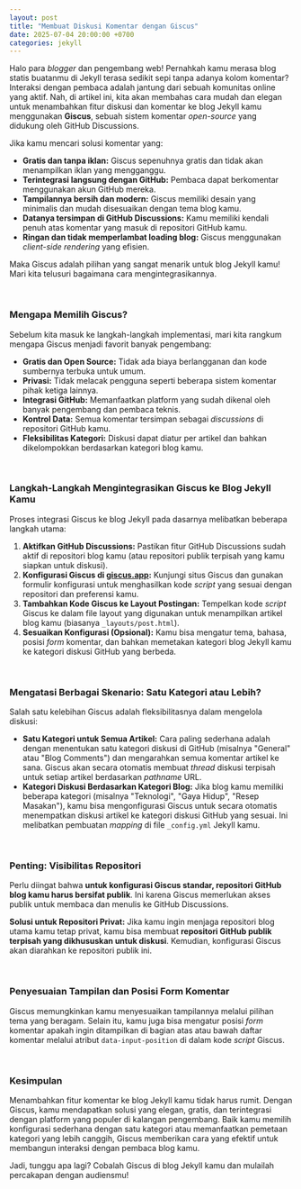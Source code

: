 ```yaml
---
layout: post
title: "Membuat Diskusi Komentar dengan Giscus"
date: 2025-07-04 20:00:00 +0700
categories: jekyll
---
```


Halo para *blogger* dan pengembang web! Pernahkah kamu merasa blog statis buatanmu di Jekyll terasa sedikit sepi tanpa adanya kolom komentar? Interaksi dengan pembaca adalah jantung dari sebuah komunitas online yang aktif. Nah, di artikel ini, kita akan membahas cara mudah dan elegan untuk menambahkan fitur diskusi dan komentar ke blog Jekyll kamu menggunakan **Giscus**, sebuah sistem komentar *open-source* yang didukung oleh GitHub Discussions.

Jika kamu mencari solusi komentar yang:

* **Gratis dan tanpa iklan:** Giscus sepenuhnya gratis dan tidak akan menampilkan iklan yang mengganggu.
* **Terintegrasi langsung dengan GitHub:** Pembaca dapat berkomentar menggunakan akun GitHub mereka.
* **Tampilannya bersih dan modern:** Giscus memiliki desain yang minimalis dan mudah disesuaikan dengan tema blog kamu.
* **Datanya tersimpan di GitHub Discussions:** Kamu memiliki kendali penuh atas komentar yang masuk di repositori GitHub kamu.
* **Ringan dan tidak memperlambat loading blog:** Giscus menggunakan *client-side rendering* yang efisien.

Maka Giscus adalah pilihan yang sangat menarik untuk blog Jekyll kamu! Mari kita telusuri bagaimana cara mengintegrasikannya.

<br>

### Mengapa Memilih Giscus?

Sebelum kita masuk ke langkah-langkah implementasi, mari kita rangkum mengapa Giscus menjadi favorit banyak pengembang:

* **Gratis dan Open Source:** Tidak ada biaya berlangganan dan kode sumbernya terbuka untuk umum.
* **Privasi:** Tidak melacak pengguna seperti beberapa sistem komentar pihak ketiga lainnya.
* **Integrasi GitHub:** Memanfaatkan platform yang sudah dikenal oleh banyak pengembang dan pembaca teknis.
* **Kontrol Data:** Semua komentar tersimpan sebagai *discussions* di repositori GitHub kamu.
* **Fleksibilitas Kategori:** Diskusi dapat diatur per artikel dan bahkan dikelompokkan berdasarkan kategori blog kamu.

<br>

### Langkah-Langkah Mengintegrasikan Giscus ke Blog Jekyll Kamu

Proses integrasi Giscus ke blog Jekyll pada dasarnya melibatkan beberapa langkah utama:

1.  **Aktifkan GitHub Discussions:** Pastikan fitur GitHub Discussions sudah aktif di repositori blog kamu (atau repositori publik terpisah yang kamu siapkan untuk diskusi).
2.  **Konfigurasi Giscus di [giscus.app](https://giscus.app/):** Kunjungi situs Giscus dan gunakan formulir konfigurasi untuk menghasilkan kode *script* yang sesuai dengan repositori dan preferensi kamu.
3.  **Tambahkan Kode Giscus ke Layout Postingan:** Tempelkan kode *script* Giscus ke dalam file layout yang digunakan untuk menampilkan artikel blog kamu (biasanya `_layouts/post.html`).
4.  **Sesuaikan Konfigurasi (Opsional):** Kamu bisa mengatur tema, bahasa, posisi *form* komentar, dan bahkan memetakan kategori blog Jekyll kamu ke kategori diskusi GitHub yang berbeda.

<br>

### Mengatasi Berbagai Skenario: Satu Kategori atau Lebih?

Salah satu kelebihan Giscus adalah fleksibilitasnya dalam mengelola diskusi:

* **Satu Kategori untuk Semua Artikel:** Cara paling sederhana adalah dengan menentukan satu kategori diskusi di GitHub (misalnya "General" atau "Blog Comments") dan mengarahkan semua komentar artikel ke sana. Giscus akan secara otomatis membuat *thread* diskusi terpisah untuk setiap artikel berdasarkan *pathname* URL.
* **Kategori Diskusi Berdasarkan Kategori Blog:** Jika blog kamu memiliki beberapa kategori (misalnya "Teknologi", "Gaya Hidup", "Resep Masakan"), kamu bisa mengonfigurasi Giscus untuk secara otomatis menempatkan diskusi artikel ke kategori diskusi GitHub yang sesuai. Ini melibatkan pembuatan *mapping* di file `_config.yml` Jekyll kamu.

<br>

### Penting: Visibilitas Repositori

Perlu diingat bahwa **untuk konfigurasi Giscus standar, repositori GitHub blog kamu harus bersifat publik**. Ini karena Giscus memerlukan akses publik untuk membaca dan menulis ke GitHub Discussions.

**Solusi untuk Repositori Privat:** Jika kamu ingin menjaga repositori blog utama kamu tetap privat, kamu bisa membuat **repositori GitHub publik terpisah yang dikhususkan untuk diskusi**. Kemudian, konfigurasi Giscus akan diarahkan ke repositori publik ini.

<br>

### Penyesuaian Tampilan dan Posisi Form Komentar

Giscus memungkinkan kamu menyesuaikan tampilannya melalui pilihan tema yang beragam. Selain itu, kamu juga bisa mengatur posisi *form* komentar apakah ingin ditampilkan di bagian atas atau bawah daftar komentar melalui atribut `data-input-position` di dalam kode *script* Giscus.

<br>

### Kesimpulan

Menambahkan fitur komentar ke blog Jekyll kamu tidak harus rumit. Dengan Giscus, kamu mendapatkan solusi yang elegan, gratis, dan terintegrasi dengan platform yang populer di kalangan pengembang. Baik kamu memilih konfigurasi sederhana dengan satu kategori atau memanfaatkan pemetaan kategori yang lebih canggih, Giscus memberikan cara yang efektif untuk membangun interaksi dengan pembaca blog kamu.

Jadi, tunggu apa lagi? Cobalah Giscus di blog Jekyll kamu dan mulailah percakapan dengan audiensmu!
